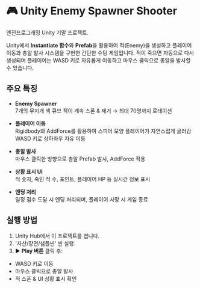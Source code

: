 # 🎮 Unity Enemy Spawner Shooter

엔진프로그래밍 Unity 기말 프로젝트.

Unity에서 **Instantiate 함수**와 **Prefab**을 활용하여 적(Enemy)을 생성하고 플레이어 이동과 총알 발사 시스템을 구현한 간단한 슈팅 게임입니다. 
적이 죽으면 자동으로 다시 생성되며 플레이어는 WASD 키로 자유롭게 이동하고 마우스 클릭으로 총알을 발사할 수 있습니다.



## 주요 특징

- **Enemy Spawner**  
  7개의 무지개 색 큐브 적이 계속 스폰 & 제거 → 최대 70명까지 로테이션

- **플레이어 이동**  
  Rigidbody와 AddForce를 활용하여 스피어 모양 플레이어가 자연스럽게 굴러감  
  WASD 키로 상하좌우 자유 이동

- **총알 발사**  
  마우스 클릭한 방향으로 총알 Prefab 발사, AddForce 적용

- **상황 표시 UI**  
  적 숫자, 죽인 적 수, 포인트, 플레이어 HP 등 실시간 정보 표시

- **엔딩 처리**  
  일정 점수 도달 시 엔딩 처리되며, 플레이어 사망 시 게임 종료



## 실행 방법

1. Unity Hub에서 이 프로젝트를 엽니다.
2. '자산/장면/샘플씬' 씬 실행.
3. ▶️ **Play 버튼** 클릭 후:
 - WASD 키로 이동
 - 마우스 클릭으로 총알 발사
 - 적 스폰 & UI 상황 표시 확인


